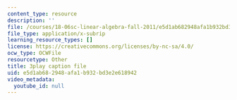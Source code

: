 ```yaml
---
content_type: resource
description: ''
file: /courses/18-06sc-linear-algebra-fall-2011/e5d1ab682948afa1b932bd3e2e618942_TX_vooSnhm8.srt
file_type: application/x-subrip
learning_resource_types: []
license: https://creativecommons.org/licenses/by-nc-sa/4.0/
ocw_type: OCWFile
resourcetype: Other
title: 3play caption file
uid: e5d1ab68-2948-afa1-b932-bd3e2e618942
video_metadata:
  youtube_id: null
---
```

